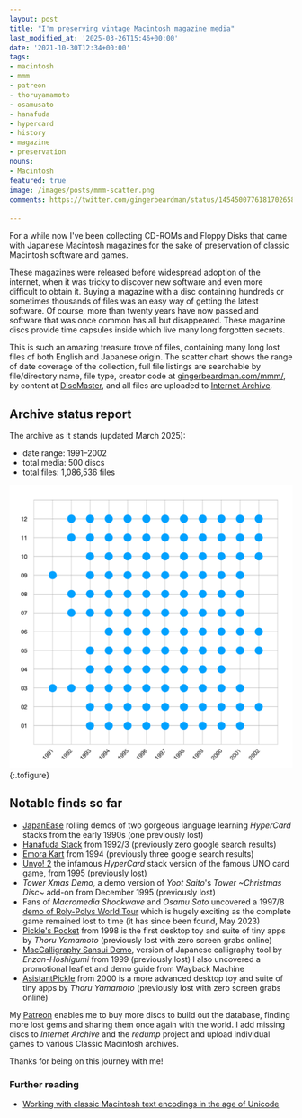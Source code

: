 ```yaml
---
layout: post
title: "I'm preserving vintage Macintosh magazine media"
last_modified_at: '2025-03-26T15:46+00:00'
date: '2021-10-30T12:34+00:00'
tags:
- macintosh
- mmm
- patreon
- thoruyamamoto
- osamusato
- hanafuda
- hypercard
- history
- magazine
- preservation
nouns:
- Macintosh
featured: true
image: /images/posts/mmm-scatter.png
comments: https://twitter.com/gingerbeardman/status/1454500776181702658

---
```


For a while now I've been collecting CD-ROMs and Floppy Disks that came with Japanese Macintosh magazines for the sake of preservation of classic Macintosh software and games.

These magazines were released before widespread adoption of the internet, when it was tricky to discover new software and even more difficult to obtain it. Buying a magazine with a disc containing hundreds or sometimes thousands of files was an easy way of getting the latest software. Of course, more than twenty years have now passed and software that was once common has all but disappeared. These magazine discs provide time capsules inside which live many long forgotten secrets.

This is such an amazing treasure trove of files, containing many long lost files of both English and Japanese origin. The scatter chart shows the range of date coverage of the collection, full file listings are searchable by file/directory name, file type, creator code at [gingerbeardman.com/mmm/](https://www.gingerbeardman.com/mmm/), by content at [DiscMaster](https://discmaster.textfiles.com), and all files are uploaded to [Internet Archive](https://archive.org/details/@gingerbeardman).

## Archive status report

The archive as it stands (updated March 2025):

*   date range: 1991–2002
*   total media: 500 discs
*   total files: 1,086,536 files

<!--
The archive as it stands (updated July 2024):

*   date range: 1991–2002
*   total media: 461 discs
*   total files: 998,512 files
-->

![PNG](/images/posts/mmm-scatter.png "Distribution of discs by month")
{:.tofigure}

## Notable finds so far

*   [JapanEase](https://macintoshgarden.org/apps/japanease) rolling demos of two gorgeous language learning _HyperCard_ stacks from the early 1990s (one previously lost)
*   [Hanafuda Stack](/2021/10/31/hypercard-hanafuda/) from 1992/3 (previously zero google search results)
*   [Emora Kart](/2021/10/31/mouse-controlled-super-mario-kart-clone-for-classic-macintosh/) from 1994 (previously three google search results)
*   [Unyo! 2](https://macintoshgarden.org/games/unyo-2) the infamous _HyperCard_ stack version of the famous UNO card game, from 1995 (previously lost)
*   _Tower Xmas Demo_, a demo version of _Yoot Saito_'s _Tower ~Christmas Disc~_ add-on from December 1995 (previously lost)
*   Fans of _Macromedia Shockwave_ and _Osamu Sato_ uncovered a 1997/8 [demo of Roly-Polys World Tour](https://www.youtube.com/watch?v=FlMzJs8Eb8Y) which is hugely exciting as the complete game remained lost to time (it has since been found, May 2023)
*   [Pickle's Pocket](https://macintoshgarden.org/apps/pickles-pocket) from 1998 is the first desktop toy and suite of tiny apps by _Thoru Yamamoto_ (previously lost with zero screen grabs online)
*   [MacCalligraphy Sansui Demo](https://macintoshgarden.org/apps/maccalligraphy-sansui), version of Japanese calligraphy tool by _Enzan-Hoshigumi_ from 1999 (previously lost) I also uncovered a promotional leaflet and demo guide from Wayback Machine
*   [AsistantPickle](https://macintoshgarden.org/apps/asistantpickle) from 2000 is a more advanced desktop toy and suite of tiny apps by _Thoru Yamamoto_ (previously lost with zero screen grabs online)

My [Patreon](https://www.patreon.com/gingerbeardman) enables me to buy more discs to build out the database, finding more lost gems and sharing them once again with the world. I add missing discs to _Internet Archive_ and the _redump_ project and upload individual games to various Classic Macintosh archives.

Thanks for being on this journey with me!

### Further reading

* [Working with classic Macintosh text encodings in the age of Unicode](/2022/03/31/working-with-classic-macintosh-text-encodings-in-the-age-of-unicode/)